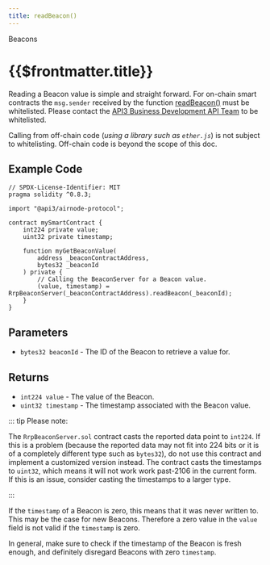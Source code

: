 ```yaml
---
title: readBeacon()
---
```


<TitleSpan>Beacons</TitleSpan>

# {{$frontmatter.title}}

<TocHeader />
<TOC class="table-of-contents" :include-level="[2,3]" />

Reading a Beacon value is simple and straight forward. For on-chain smart
contracts the `msg.sender` received by the function
[readBeacon()](https://github.com/api3dao/airnode/blob/master/packages/airnode-protocol/contracts/rrp/requesters/RrpBeaconServer.sol#L286-L307)
must be whitelisted. Please contact the
[API3 Business Development API Team](https://api3.org) to be whitelisted.

Calling from off-chain code (_using a library such as `ether.js`_) is not
subject to whitelisting. Off-chain code is beyond the scope of this doc.

## Example Code

```solidity
// SPDX-License-Identifier: MIT
pragma solidity ^0.8.3;

import "@api3/airnode-protocol";

contract mySmartContract {
    int224 private value;
    uint32 private timestamp;

    function myGetBeaconValue(
        address _beaconContractAddress,
        bytes32 _beaconId
    ) private {
        // Calling the BeaconServer for a Beacon value.
        (value, timestamp) = RrpBeaconServer(_beaconContractAddress).readBeacon(_beaconId);
    }
}
```

## Parameters

- `bytes32 beaconId` - The ID of the Beacon to retrieve a value for.

## Returns

- `int224 value` - The value of the Beacon.
- `uint32 timestamp` - The timestamp associated with the Beacon value.

::: tip Please note:

The `RrpBeaconServer.sol` contract casts the reported data point to `int224`. If
this is a problem (because the reported data may not fit into 224 bits or it is
of a completely different type such as `bytes32`), do not use this contract and
implement a customized version instead. The contract casts the timestamps to
`uint32`, which means it will not work work past-2106 in the current form. If
this is an issue, consider casting the timestamps to a larger type.

:::

If the `timestamp` of a Beacon is zero, this means that it was never written to.
This may be the case for new Beacons. Therefore a zero value in the `value`
field is not valid if the `timestamp` is zero.

In general, make sure to check if the timestamp of the Beacon is fresh enough,
and definitely disregard Beacons with zero `timestamp`.
